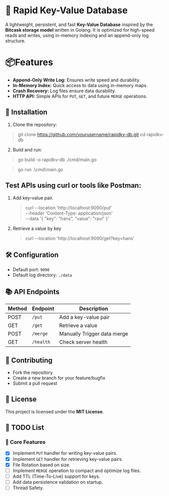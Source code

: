 # 🚀 Rapid Key-Value Database

A lightweight, persistent, and fast **Key-Value Database** inspired by the **Bitcask storage model** written in Golang. It is optimized for high-speed reads and writes, using in-memory indexing and an append-only log structure.

# 📦Features

-   **Append-Only Write Log:** Ensures write speed and durability.
-   **In-Memory Index:** Quick access to data using in-memory maps.
-   **Crash Recovery:** Log files ensure data durability.
-   **HTTP API:** Simple APIs for `PUT`, `GET`, and future `MERGE` operations.

## 🔧 **Installation**
1. Clone the repository:
> git clone https://github.com/yourusername/rapidkv-db.git
> cd rapidkv-db
2. Build and run:
> go build -o rapidkv-db ./cmd/main.go 

> go run .\cmd\main.go

## Test APIs using **curl** or tools like **Postman**:
1.  Add key-value pair.
	> curl --location 'http://localhost:9090/put' \
--header 'Content-Type: application/json' \
--data '{
    "key": "hans",
    "value": "ravi"
}'

2. Retrieve a value by key
    > curl --location 'http://localhost:9090/get?key=hans'

## 🛠️ **Configuration**
-   Default port: `9090`
-   Default log directory: `./data`

## 📚 **API Endpoints**

| Method | Endpoint | Description |
| -------| -----------| -------|
| POST   | `/put`|Add a key-value pair
| GET| `/get`| Retrieve a value
| POST| `/merge`| Manually Trigger data merge
| GET| `/health`| Check server health

## 👥 **Contributing**

-   Fork the repository
-   Create a new branch for your feature/bugfix
-   Submit a pull request

## 📝 **License**

This project is licensed under the **MIT License**.


## 🚀 **TODO List**

### 🔨 **Core Features**

- [x] Implement `PUT` handler for writing key-value pairs.
- [x]  Implement `GET` handler for retrieving key-value pairs.
- [x]  File Rotation based on size.
- [ ]  Implement `MERGE` operation to compact and optimize log files.
- [ ]  Add TTL (Time-To-Live) support for keys.
- [ ]  Add data persistence validation on startup.
- [ ]  Thread Safety.